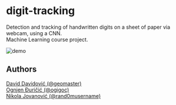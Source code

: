 # digit-tracking

Detection and tracking of handwritten digits on a sheet of paper via webcam, using a CNN.  
Machine Learning course project.
 
![demo](demos/demo.gif)

## Authors

[David Davidović (@geomaster)](https://github.com/geomaster)  
[Ognjen Đuričić (@ogigoc)](https://github.com/ogigoc)  
[Nikola Jovanović (@rand0musername)](https://github.com/rand0musername)  
